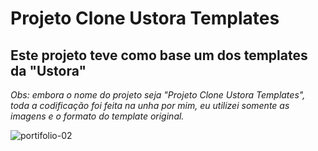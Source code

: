 # Projeto Clone Ustora Templates
## Este projeto teve como base um dos templates da "Ustora"

*Obs: embora o nome do projeto seja "Projeto Clone Ustora Templates", toda a codificação foi feita na unha por mim, eu utilizei somente as imagens e o formato do template original.*

![portifolio-02](https://user-images.githubusercontent.com/61878023/90788775-83caa600-e2dc-11ea-8536-5ce1d0d2431b.PNG)
